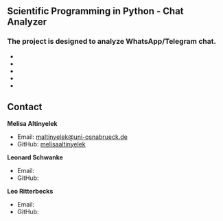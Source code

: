 ## **Scientific Programming in Python - Chat Analyzer**

### The project is designed to analyze WhatsApp/Telegram chat.

- 
-
-
-
-


## Contact

**Melisa Altinyelek**
- Email: maltinyelek@uni-osnabrueck.de
- GitHub: [melisaaltinyelek](https://github.com/melisaaltinyelek)

**Leonard Schwanke**
- Email: 
- GitHub:

**Leo Ritterbecks**
- Email:
- GitHub:



